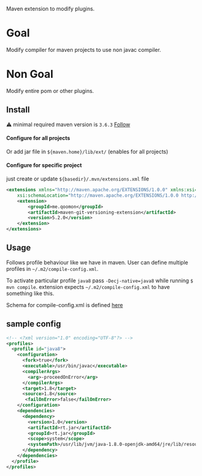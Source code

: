 Maven extension to modify plugins.

# Goal
Modify compiler for maven projects to use non javac compiler.

# Non Goal
Modify entire pom or other plugins.

## Install

⚠️ minimal required maven version is `3.6.3`
[Follow](https://maven.apache.org/studies/extension-demo/)

#### Configure for all projects

Or add jar file in `${maven.home}/lib/ext/` (enables for all projects)

#### Configure for specific project
just create or update `${basedir}/.mvn/extensions.xml` file

```xml
<extensions xmlns="http://maven.apache.org/EXTENSIONS/1.0.0" xmlns:xsi="http://www.w3.org/2001/XMLSchema-instance"
    xsi:schemaLocation="http://maven.apache.org/EXTENSIONS/1.0.0 http://maven.apache.org/xsd/core-extensions-1.0.0.xsd">
    <extension>
        <groupId>me.qoomon</groupId>
        <artifactId>maven-git-versioning-extension</artifactId>
        <version>5.2.0</version>
    </extension>
</extensions>
```



## Usage
Follows profile behaviour like we have in maven. User can define multiple profiles in `~/.m2/compile-config.xml`. 

To activate particular profile `java8` pass `-Decj-native=java8` while running `$ mvn compile`.
extension expects `~/.m2/compile-config.xml` to have something like this.

Schema for compile-config.xml is defined [here](./compile-config.xsd)


## sample config
```xml
<!-- <?xml version="1.0" encoding="UTF-8"?> -->
<profiles>
  <profile id="java8">
    <configuration>
      <fork>true</fork>
      <executable>/usr/bin/javac</executable>
      <compilerArgs>
        <arg>-proceedOnError</arg>
      </compilerArgs>
      <target>1.8</target>
      <source>1.8</source>
       <failOnError>false</failOnError>
    </configuration>
    <dependencies>
      <dependency>
        <version>1.0</version>
        <artifactId>rt.jar</artifactId>
        <groupId>rt.jar</groupId>
        <scope>system</scope>
        <systemPath>/usr/lib/jvm/java-1.8.0-openjdk-amd64/jre/lib/resources.jar</systemPath>
      </dependency>
    </dependencies>
  </profile>
</profiles>
```